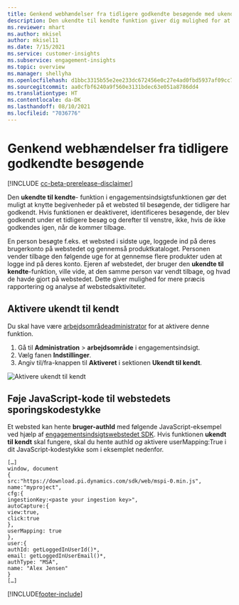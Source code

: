 ```yaml
---
title: Genkend webhændelser fra tidligere godkendte besøgende med ukendt til kendt
description: Den ukendte til kendte funktion giver dig mulighed for at knytte begivenheder på et websted til besøgende, der tidligere er godkendt.
ms.reviewer: mhart
ms.author: mkisel
author: mkisel11
ms.date: 7/15/2021
ms.service: customer-insights
ms.subservice: engagement-insights
ms.topic: overview
ms.manager: shellyha
ms.openlocfilehash: d1bbc3315b55e2ee233dc672456e0c27e4ad0fbd5937af09cc790c96ee274000
ms.sourcegitcommit: aa0cfbf6240a9f560e3131bdec63e051a8786dd4
ms.translationtype: HT
ms.contentlocale: da-DK
ms.lasthandoff: 08/10/2021
ms.locfileid: "7036776"
---
```

# <a name="recognize-web-events-from-previously-authenticated-visitors"></a>Genkend webhændelser fra tidligere godkendte besøgende

[!INCLUDE [cc-beta-prerelease-disclaimer](includes/cc-beta-prerelease-disclaimer.md)]

Den **ukendte til kendte**- funktion i engagementsindsigtsfunktionen gør det muligt at knytte begivenheder på et websted til besøgende, der tidligere har godkendt. Hvis funktionen er deaktiveret, identificeres besøgende, der blev godkendt under et tidligere besøg og derefter til venstre, ikke, hvis de ikke godkendes igen, når de kommer tilbage. 

En person besøgte f.eks. et websted i sidste uge, loggede ind på deres brugerkonto på webstedet og gennemså produktkataloget. Personen vender tilbage den følgende uge for at gennemse flere produkter uden at logge ind på deres konto. Ejeren af webstedet, der bruger den **ukendte til kendte**-funktion, ville vide, at den samme person var vendt tilbage, og hvad de havde gjort på webstedet. Dette giver mulighed for mere præcis rapportering og analyse af webstedsaktiviteter.

## <a name="enable-unknown-to-known"></a>Aktivere ukendt til kendt

Du skal have være [arbejdsområdeadministrator](user-roles.md) for at aktivere denne funktion. 

1. Gå til **Administration** > **arbejdsområde** i engagementsindsigt. 
2. Vælg fanen **Indstillinger**.
3. Angiv til/fra-knappen til **Aktiveret** i sektionen **Ukendt til kendt**.

![Aktivere ukendt til kendt](media/U2Ktoggle.png "Aktivere ukendt til kendt")

## <a name="adding-javascript-code-to-your-sites-tracking-snippet"></a>Føje JavaScript-kode til webstedets sporingskodestykke

Et websted kan hente **bruger-authId** med følgende JavaScript-eksempel ved hjælp af [engagementsindsigtswebstedet SDK](advanced-SDK-implementation.md). Hvis funktionen **ukendt til kendt** skal fungere, skal du hente authId *og* aktivere userMapping:True i dit JavaScript-kodestykke som i eksemplet nedenfor.

```
[…]
window, document
{
src:"https://download.pi.dynamics.com/sdk/web/mspi-0.min.js",
name:"myproject",
cfg:{
ingestionKey:<paste your ingestion key>",
autoCapture:{
view:true,
click:true
},
userMapping: true
},
user:{
authId: getLoggedInUserId()*,
email: getLoggedInUserEmail()*,
authType: "MSA",
name: "Alex Jensen"
}
[…]
```

[!INCLUDE[footer-include](../includes/footer-banner.md)]
